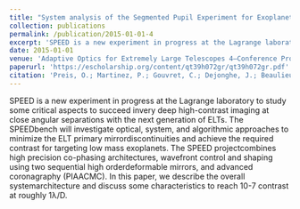 ```yaml
---
title: "System analysis of the Segmented Pupil Experiment for Exoplanet Detection-SPEED-in view of the ELTs"
collection: publications
permalink: /publication/2015-01-01-4
excerpt: 'SPEED is a new experiment in progress at the Lagrange laboratory to study some critical aspects to succeed invery deep high-contrast imaging at close angular separations with the next generation of ELTs. The SPEEDbench will investigate optical, system, and algorithmic approaches to minimize the ELT primary mirrordiscontinuities and achieve the required contrast for targeting low mass exoplanets. The SPEED projectcombines high precision co-phasing architectures, wavefront control and shaping using two sequential high orderdeformable mirrors, and advanced coronagraphy (PIAACMC). In this paper, we describe the overall systemarchitecture and discuss some characteristics to reach 10-7 contrast at roughly 1λ/D.'
date: 2015-01-01
venue: 'Adaptive Optics for Extremely Large Telescopes 4–Conference Proceedings'
paperurl: 'https://escholarship.org/content/qt39h072gr/qt39h072gr.pdf'
citation: 'Preis, O.; Martinez, P.; Gouvret, C.; Dejonghe, J.; Beaulieu, M.; Janin-Potiron, P., et al. (2015). System analysis of the Segmented Pupil Experiment for Exoplanet Detection - SPEED - in view of the ELTs. Adaptive Optics for Extremely Large Telescopes 4 – Conference Proceedings, 1(1). http://dx.doi.org/10.20353/K3T4CP1131576 Retrieved from https://escholarship.org/uc/item/39h072gr'
---
```

SPEED is a new experiment in progress at the Lagrange laboratory to study some critical aspects to succeed invery deep high-contrast imaging at close angular separations with the next generation of ELTs. The SPEEDbench will investigate optical, system, and algorithmic approaches to minimize the ELT primary mirrordiscontinuities and achieve the required contrast for targeting low mass exoplanets. The SPEED projectcombines high precision co-phasing architectures, wavefront control and shaping using two sequential high orderdeformable mirrors, and advanced coronagraphy (PIAACMC). In this paper, we describe the overall systemarchitecture and discuss some characteristics to reach 10-7 contrast at roughly 1λ/D.
